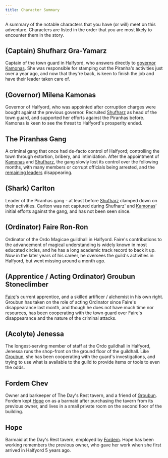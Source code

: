 ```yaml
---
title: Character Summary
---
```


A summary of the notable characters that you have (or will) meet on this adventure.
Characters are listed in the order that you are most likely to encounter them in the story.

## (Captain) Shufharz Gra-Yamarz

Captain of the town guard in Halfyord, who answers directly to [governor Kamonas](#governor-milena-kamonas).
She was responsible for stamping out the Piranha's activities just over a year ago, and now that they're back, is keen to finish the job and have their leader taken care of.

## (Governor) Milena Kamonas

Governor of Halfyord, who was appointed after corruption charges were bought against the previous governor.
Recruited [Shufharz](#captain-shufharz-gra-yamarz) as head of the town guard, and supported her efforts against the Piranhas before.
Kamonas is keen to see the threat to Halfyord's prosperity ended.

## The Piranhas Gang

A criminal gang that once had de-facto control of Halfyord; controlling the town through extortion, bribery, and intimidation.
After the appointment of [Kamonas](#governor-milena-kamonas) and [Shufharz](#captain-shufharz-gra-yamarz), the gang slowly lost its control over the following months, with many members or corrupt officials being arrested, and the [remaining leaders](#shark-carlton) disappearing.

## (Shark) Carlton

Leader of the Piranhas gang - at least before [Shufharz](#captain-shufharz-gra-yamarz) clamped down on their activities.
Carlton was not captured during Shufharz' and [Kamonas](#governor-milena-kamonas)' initial efforts against the gang, and has not been seen since.

## (Ordinator) Faire Ron-Ron

Ordinator of the Ordo Magicae guildhall in Halfyord.
Faire's contributions to the advancement of magical understanding is widely known in most educated circles, and he has a long academic track record to back it up.
Now in the later years of his career, he oversees the guild's activities in Halfyord, but went missing around a month ago.

## (Apprentice / Acting Ordinator) Groubun Stoneclimber

[Faire](#ordinator-faire-ron-ron)'s current apprentice, and a skilled artificer / alchemist in his own right.
Groubun has taken on the role of acting Ordinator since Faire's disappearance last month, and though he does not have much time nor resources, has been cooperating with the town guard over Faire's disappearance and the nature of the criminal attacks.

## (Acolyte) Jenessa

The longest-serving member of staff at the Ordo guildhall in Halfyord, Jenessa runs the shop-front on the ground floor of the guildhall.
Like [Groubun](#apprentice--acting-ordinator-groubun-stoneclimber), she has been cooperating with the guard's investigations, and trying to use what is available to the guild to provide items or tools to even the odds.

## Fordem Chev

Owner and barkeeper of The Day's Rest tavern, and a friend of [Groubun](#apprentice--acting-ordinator-groubun-stoneclimber).
Fordem kept [Hope](#hope) on as a barmaid after purchasing the tavern from its previous owner, and lives in a small private room on the second floor of the building.

## Hope

Barmaid at the Day's Rest tavern, employed by [Fordem](#fordem-chev).
Hope has been working remembers the previous owner, who gave her work when she first arrived in Halfyord 5 years ago.
